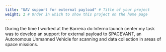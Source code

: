```yaml
---
title: "UAV support for external payload" # Title of your project
weight: 2 # Order in which to show this project on the home page
---
```


During the time I worked at the Barreira do Inferno launch center my task was to develop an support for external payload to SPACEVANT, an Autonomous Unmanned Vehicle for scanning and data collection in areas of space missions.